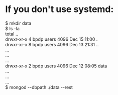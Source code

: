 # If you don't use systemd:
$ mkdir data<br/>
$ ls -la<br/>
total ..<br/>
drwxr-xr-x 4 bpdp users  4096 Dec 15 11:00 .<br/>
drwxr-xr-x 8 bpdp users  4096 Dec 13 21:31 ..<br/>
...<br/>
...<br/>
...<br/>
drwxr-xr-x 2 bpdp users  4096 Dec 12 08:05 data<br/>
...<br/>
...<br/>
...<br/>
$ mongod --dbpath ./data --rest<br/>
